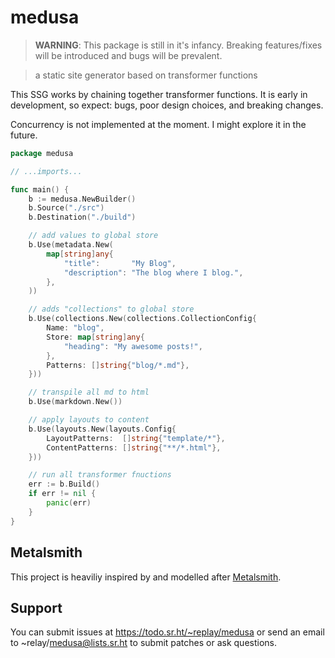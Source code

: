 # medusa

> **WARNING**: This package is still in it's infancy.
> Breaking features/fixes will be introduced
> and bugs will be prevalent.

> a static site generator based on transformer functions

This SSG works by chaining together transformer functions.
It is early in development, so expect: bugs, poor design
choices, and breaking changes.

Concurrency is not implemented at the moment.
I might explore it in the future.

```go
package medusa

// ...imports...

func main() {
	b := medusa.NewBuilder()
	b.Source("./src")
	b.Destination("./build")

	// add values to global store
	b.Use(metadata.New(
		map[string]any{
			"title":       "My Blog",
			"description": "The blog where I blog.",
		},
	))

	// adds "collections" to global store
	b.Use(collections.New(collections.CollectionConfig{
		Name: "blog",
		Store: map[string]any{
			"heading": "My awesome posts!",
		},
		Patterns: []string{"blog/*.md"},
	}))

	// transpile all md to html
	b.Use(markdown.New())

	// apply layouts to content
	b.Use(layouts.New(layouts.Config{
		LayoutPatterns:  []string{"template/*"},
		ContentPatterns: []string{"**/*.html"},
	}))

	// run all transformer fnuctions
	err := b.Build()
	if err != nil {
		panic(err)
	}
}

```

## Metalsmith

This project is heaviliy inspired by and modelled after [Metalsmith](https://github.com/metalsmith/metalsmith).

## Support

You can submit issues at https://todo.sr.ht/~replay/medusa or send an email to ~relay/medusa@lists.sr.ht to submit patches or ask questions.
